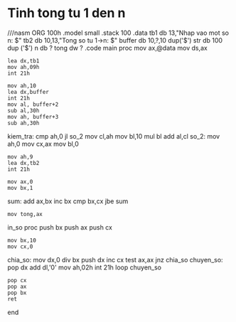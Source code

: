 # Tinh tong tu 1 den n
///nasm
ORG 100h 
.model small
.stack 100
.data
tb1 db 13,"Nhap vao mot so n: $" 
tb2 db 10,13,"Tong so tu 1->n: $"
buffer db 10,?,10 dup('$')
str db 100 dup ('$')
n db ?
tong dw ?
.code
main proc
    mov ax,@data
    mov ds,ax
    
    lea dx,tb1
    mov ah,09h
    int 21h
    
    mov ah,10
    lea dx,buffer
    int 21h
    mov al, buffer+2
    sub al,30h
    mov ah, buffer+3
    sub ah,30h
   kiem_tra:
    cmp ah,0
    jl so_2
    mov cl,ah
    mov bl,10
    mul bl 
    add al,cl
   so_2: 
    mov ah,0
    mov cx,ax
    mov bl,0
    
    mov ah,9
    lea dx,tb2
    int 21h
    
    mov ax,0
    mov bx,1
  sum:
    add ax,bx
    inc bx
    cmp bx,cx
    jbe sum
    
    mov tong,ax
    
  in_so proc
    push bx
    push ax
    push cx
    
    mov bx,10
    mov cx,0             
   chia_so:
    mov dx,0
    div bx
    push dx
    inc cx
    test ax,ax
    jnz chia_so
   chuyen_so:
    pop dx
    add dl,'0'
    mov ah,02h
    int 21h 
    loop chuyen_so
    
    pop cx
    pop ax
    pop bx
    ret
end
```
